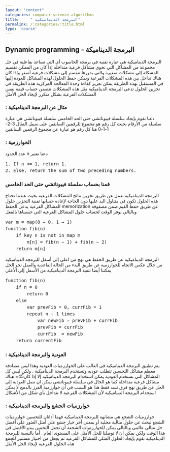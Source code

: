 ```yaml
---
layout: "content"
categories: computer-science algorithms
title:     " البرمجة الديناميكية"
permalink: /:categories/:title.html
type: 'course'
---
```

<div class="col-12">
  <h2>
  <bdi>
   Dynamic programming - البرمجة الديناميكة
  </bdi>
  </h2>
 <p class="content-p">
  <bdi>
 البرمجة الديناميكية هي عبارة تقنية في برمجة الحاسوب أي التي تساعد بفاعلية في حل مجموعة من المشاكل التي تحوي مشاكل فرعية متداخلة 
إذا كان من الممكن تقسيم المشكلة إلى مشكلات صغيرة والتي بدورها تنقسم إلى مشكلات فرعية أصغر وإذا كان هناك تداخل بين هذه المشكلات الفرعية ويمكن حفظ الحلول لهذه المشاكل للعودة إليها في المستقبل بهذه الطريقة يمكن تعزيز كفاءة وحدة المعالجة المركزية هذه الطريقة في تخزين الحلول تدعى البرمجة الديناميكية مثل هذه
المشكلات تتضمن حساب قيمة نفس المشكلات الفرعية بشكل متكرر لإيجاد الحل الأمثل
</bdi>
</p>
<h3> : مثال عن البرمجة الديناميكية </h3>
<p class="content-p">
دعنا نقوم بإيجاد سلسلة فيبوناتشي حتى الحد الخامس سلسلة فيبوناتشي هي عبارة سلسلة من الأرقام بحيث كل رقم هو مجموع للرقمين السابقين على سبيل المثال 3-2-1-1-0 هنا كل رقم هو عبارة عن مجموع الرقمين السابقين
</p>
<h3>
 : الخوارزمية 
</h3>
<p class="content-p">
      دعنا نعتبر  <bdi>n</bdi>  عدد الحدود    

</p>
<div class="code-box">
<p>
<pre style="line-height: 1.5em;">
1. If n <= 1, return 1.
2. Else, return the sum of two preceding numbers.
</pre>
</p>
</div>
<h3>قمنا بحساب سلسلة فيبوناتشي حتى الحد الخامس</h3>
<p class="content-p">
البرمجة الديناميكية نعمل عن طريق تخزين نتائج المشكلات الفرعية بحيث عندما نحتاج هذه الحلول تكون في متناول اليد عليها دون الحاجة لإعادة حسابها 
تقنية التخزين حلول المشاكل الفرعية يدعى الحفظ memorization عن طريق حفظ القيم ضمن مصفوفة وبالتالي نوفر الوقت لحساب حلول المشاكل الفرعية التي حسبناها بالفعل
</p>
<div class="code-box">
<p>
<pre style="line-height: 1.5em;">
var m = map(0 → 0, 1 → 1)
function fib(n)
    if key n is not in map m 
        m[n] = fib(n − 1) + fib(n − 2)
    return m[n]
</pre>
</p>
</div>
<p class="content-p">
البرمجة الديناميكية عن طريق الحفظ  هي نهج من اعلى إلى أسفل للبرمجة الديناميكية من خلال عكس الاتجاه للخوارزمية عن طريق البدء من الحالة القاعدية والعمل نحو الحل يمكننا أيضا تنفيذ البرمجة الديناميكية من الأسفل إلى الأعلى 
</p>
<div class="code-box">
<p>
<pre style="line-height: 1.5em;">
function fib(n)
    if n = 0
        return 0
    else
        var prevFib = 0, currFib = 1
        repeat n − 1 times
            var newFib = prevFib + currFib
            prevFib = currFib
            currFib  = newFib
    return currentFib
</pre>
</p>
</div>
<h3> : العودية والبرمجة الديناميكية </h3>
<p class="content-p">
يتم تطبيق البرمجة الديناميكية في الغالب على الخوارزميات العودية وهذا ليس مصادفة معظم مشاكل التحسين تتطلب عوديه وتستخدم البرمجة الديناميكية .
ولكن ليس كل المشاكل التي تستخدم العودية يمكن استخدام البرمجة الديناميكية إلا إذا كان45= هناك مشاكل فرعية متداخلة كما هو الحال في سلسلة فيبوناتشي يمكن ان تصل العودية إلى الحل عن طريق نهج فرق تسد فقط 
هذا هو السبب في أن خوارزمية الفرز بالدمج لا يمكن استخدام البرمجة الديناميكية لأن المشكلات الفرعية لا تتداخل بأي شكل من الأشكال 
</p>
<h3> : خوارزميات الجشع والبرمجة الديناميكية </h3>
<p class="content-p">
خوارزميات الشجع هي مشابهة للبرمجة الديناميكية فهما أداتان للتحسين
خوارزميات الشجع تبحث عن حلول مثالية محلية أو بمعنى أخر خيار جشع على أمثل العثور على أفضل حل مثالي عالمي
وبالتالي يمكن للخوارزميات الشجعة أن تجعل التخمين يبدو الأفضل في هذا الوقت ولكن يمكن  ان لا توصلنا للحل الأمثل على المستوى العام .
أما بالنسبة للبرمجة الديناميكية تقوم بإيجاد الحلول المثلى للمشاكل الفرعية ثم يجعل من اختيار مستنير للجمع هذه الحلول الفرعية لإيجاد الحل الأمثل
</p>
</div>
